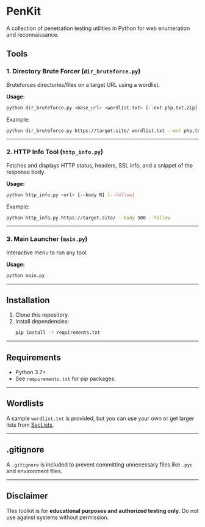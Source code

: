# PenKit

A collection of penetration testing utilities in Python for web enumeration and reconnaissance.

## Tools

### 1. Directory Brute Forcer (`dir_bruteforce.py`)
Bruteforces directories/files on a target URL using a wordlist.

**Usage:**
```bash
python dir_bruteforce.py <base_url> <wordlist.txt> [--ext php,txt,zip] [--codes 200,301,302,403] [--verbose]
```
Example:
```bash
python dir_bruteforce.py https://target.site/ wordlist.txt --ext php,txt,zip
```

---

### 2. HTTP Info Tool (`http_info.py`)
Fetches and displays HTTP status, headers, SSL info, and a snippet of the response body.

**Usage:**
```bash
python http_info.py <url> [--body N] [--follow]
```
Example:
```bash
python http_info.py https://target.site/ --body 500 --follow
```

---

### 3. Main Launcher (`main.py`)
Interactive menu to run any tool.

**Usage:**
```bash
python main.py
```

---

## Installation

1. Clone this repository.
2. Install dependencies:
   ```bash
   pip install -r requirements.txt
   ```

---

## Requirements

- Python 3.7+
- See `requirements.txt` for pip packages.

---

## Wordlists

A sample `wordlist.txt` is provided, but you can use your own or get larger lists from [SecLists](https://github.com/danielmiessler/SecLists).

---

## .gitignore

A `.gitignore` is included to prevent committing unnecessary files like `.pyc` and environment files.

---

## Disclaimer

This toolkit is for **educational purposes and authorized testing only**. Do not use against systems without permission.
